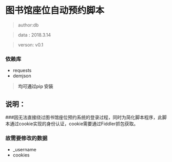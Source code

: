 # 图书馆座位自动预约脚本

> author:db

> data  : 2018.3.14

> verson: v0.1

### 依赖库
-	requests
-	demjson
>**均可通过pip 安装**

## 说明：
###因无法直接绕过图书馆座位预约系统的登录过程，同时为简化脚本程序，此脚本通过cookie实现的身份认证，cookie需要通过Fiddler抓包获取。

### **故需要修改的数据**
-	_username
-	cookies
	